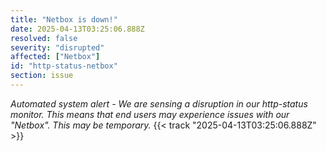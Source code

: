 ```yaml
---
title: "Netbox is down!"
date: 2025-04-13T03:25:06.888Z
resolved: false
severity: "disrupted"
affected: ["Netbox"]
id: "http-status-netbox"
section: issue
---
```


**Automated system alert* - We are sensing a disruption in our http-status monitor. This means that end users may experience issues with our "Netbox". This may be temporary.* {{< track "2025-04-13T03:25:06.888Z" >}}
